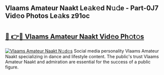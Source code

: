 ## Vlaams Amateur Naakt Le𝚊k𝚎d N𝚞𝚍e - Part-0J7 Vid𝚎o Photos Le𝚊ks z91oc

# <h2><a href="http://fb4qi4l.evod.top/?m=Vlaams+Amateur+Naakt">🔗 👉🔴 Vlaams Amateur Naakt Vid𝚎o Ph𝚘t𝚘s</a></h2>

[![Vlaams Amateur Naakt N𝚞d𝚎s](https://i.imgur.com/8V9OHl7.gif)](http://fb4qi4l.evod.top/?m=Vlaams+Amateur+Naakt)
Social media personality Vlaams Amateur Naakt specializing in dance and lifestyle content. The public's trust Vlaams Amateur Naakt and admiration are essential for the success of a public figure. 
